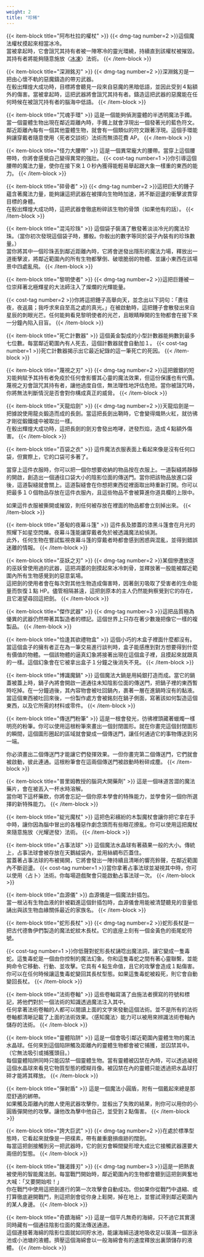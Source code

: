 ```yaml
---
weight: 2
title: "珍稀"
---
```

{{< item-block title="阿布杜拉的權杖" >}}
{{< dmg-tag number=2 >}}這個魔法權杖摸起來相當冰冷。<br/>
當被拿起時，它會詛咒其持有者被一陣寒冷的靈光環繞，持續直到該權杖被摧毀。其持有者將能夠隨意施放〈<a href="../../abilities/the-naturalist/#冰凍">冰凍</a>〉法術。
{{< /item-block >}}


{{< item-block title="深淵銘刃" >}}
{{< dmg-tag number=2 >}}深淵銘刃是一把由心懷不軌的惡魔鑄造的帶刃武器。<br/>
在骰出輝煌大成功時，目標將會聽見一段來自惡魔的黑暗低語，並因此受到４點額外的傷害。當被拿起時，這把武器將會詛咒其持有者。鑄造這把武器的惡魔能在任何時候在被詛咒持有者的腦海中低語。
{{< /item-block >}}

{{< item-block title="咒魂手環" >}}
這是一個能夠偵測靈體的半透明魔法手鐲。<br/>當一個靈體生物出現在鄰近距離內時，手鐲上就會浮現出一個發著光的藍色符文。鄰近距離內每有一個其他靈體生物，就會有一個類似的符文跟著浮現。這個手環能夠讓穿戴者隨意使用〈死者交談術〉法術而無須花費 AP。
{{< /item-block >}}

{{< item-block title="怪力大腰帶" >}}
這是一個異常龐大的腰帶。當穿上這個腰帶時，你將會感覺自己變得異常的強壯。
{{< cost-tag number=1 >}}你引導這個腰帶的魔法力量，使你在接下來１０秒內獲得能輕易舉起跟大象一樣重的東西的能力。
{{< /item-block >}}

{{< item-block title="碎骨者" >}}
{{< dmg-tag number=2 >}}這把巨大的錘子蘊含著魔法力量，能夠讓這把武器在被揮向生物時加速，將不斷迴盪的衝擊波貫穿目標的身體。<br/>
在骰出輝煌大成功時，這把武器會徹底粉碎該生物的骨頭（如果他有的話）。
{{< /item-block >}}

{{< item-block title="混沌珍珠" >}}
這個袋子裝滿了散發著淡淡冷光的魔法珍珠。（當你初次發現這個袋子時，擲骰。你骰出的數字等同於袋子內裝有的珍珠數量。）<br/>
當你將其中一個珍珠丟到鄰近距離內時，它將會迸發出隱形的魔法力場，釋放出一道衝擊波，將鄰近範圍內的所有生物都擊倒、破壞脆弱的物體、並讓小東西在該場景中四處亂飛。
{{< /item-block >}}

{{< item-block title="黎明使者" >}}
{{< dmg-tag number=2 >}}這把巨錘被一位崇拜著北極輝星的大法師注入了燦爛的光輝能量。<p>
{{< cost-tag number=2 >}}你將這把錘子高舉向天，並念出以下詞句：「晝往夜，夜返晨；我呼求來自至高之處的真光。」在被啟動時，這把錘子會散發出來自星辰的刺眼光芒。任何能夠看見黎明使者的光芒，且眼睛睜開的生物都會在接下來一分鐘內陷入目盲。
{{< /item-block >}}

{{< item-block title="死亡計數器" >}}
這個黃金製成的小型計數器能夠數到最多七位數。每當鄰近範圍內有人死去，這個計數器就會自動加１。
{{< cost-tag number=1 >}}死亡計數器揭示出它最近紀錄的這一筆死亡的死因。
{{< /item-block >}}


{{< item-block title="蔑視之刃" >}}
{{< dmg-tag number=2 >}}這把鍍銀的短刃能夠賦予其持有者免疫於任何會影響其心靈的魔法效果，但這份保護也有代價。<br/>
蔑視之刃會詛咒其持有者，讓他過度自信，無法理性地評估危險。當你被詛咒時，你將無法判斷情況是否會對你構成真正的威脅。
{{< /item-block >}}

{{< item-block title="天龍焰劍" >}}
{{< dmg-tag number=2 >}}天龍焰劍是一把據說使用龍炎鍛造而成的長劍。當這把長劍出鞘時，它會變得熾熱火紅，就彷彿才剛從鍛鐵爐中被取出一樣。<br/>
在骰出輝煌大成功時，這把長劍的劍刃會發出咆哮，迸發烈焰，造成４點額外傷害。
{{< /item-block >}}

{{< item-block title="百袋之衣" >}}
這件魔法衣服表面上看起來像是沒有任何口袋，但實際上，它的口袋可多著了。

當穿上這件衣服時，你可以把一個你想要收納的物品按在衣服上。一道裂縫將靜靜的開啟，創造出一個通往口袋大小的陰影位面的傳送門。當你把該物品放進口袋後，這道裂縫就會關上。這道裂縫會在你想把東西從裡面取出時重新打開。你可以把最多１０個物品存放在這件衣服內，且這些物品不會被算進你道具欄的上限中。

如果這件衣服被撕開或摧毀，則任何被存放在裡面的物品都會立刻掉出來。
{{< /item-block >}}


{{< item-block title="基甸的夜幕斗篷" >}}
這件長及膝蓋的漆黑斗篷會在月光的照耀下如星空閃爍。夜幕斗篷能讓穿戴者免於被透識魔法給偵測。<br/>
此外，任何生物在嘗試監視夜幕斗篷的穿戴者時都會感到困惑與混亂，並得到錯誤迷離的情報。
{{< /item-block >}}

{{< item-block title="巫妖之刃" >}}
{{< dmg-tag number=2 >}}某個慘遭放逐的巫妖曾使用過的武器，這把凋萎的劍摸起來冰冷刺骨，並釋放著一股能被鄰近範圍內所有生物感覺到的惡意氣場。<br/>
這把劍的使用者會在每次對其他生物造成傷害時，因著劍刃吸取了受害者的生命能量而恢復１點 HP。儘管相隔甚遠，這把劍原本的主人仍然能夠察覺到它的存在，且它渴望尋回這把劍。
{{< /item-block >}}

{{< item-block title="傑作武器" >}}
{{< dmg-tag number=3 >}}這把品質極為優異的武器仍然帶著其製造者的標記。這個世界上只存在著少數幾把像它一樣的複製品。
{{< /item-block >}}

{{< item-block title="恰逢其欲禮物盒" >}}
這個小巧的木盒子裡面什麼都沒有。<br/>
當這個盒子的擁有者正在為一筆交易進行談判時，盒子能感應到對方想要得到什麼有價值的物體。一個該物體的逼真幻象將接著出現在這個盒子裡，且摸起來就跟真的一樣。這個幻象會在它被拿出盒子１分鐘之後消失不見。
{{< /item-block >}}

{{< item-block title="博識魔鍋" >}}
這個魔法大鍋是用純銀打造而成。當它的鍋蓋被蓋上時，鍋子內將會開啟一道通往未知陰影位面的傳送門，把鍋子裡的東西暫時吃掉。在一分鐘過後，其內容物會被吐回鍋內，裹著一層在進鍋時沒有的黏液。當這個東西被吐回來後，一份製作處方會被銘刻在鍋子側面，寫著該如何製造這個東西，以及它所需的材料或零件。
{{< /item-block >}}


{{< item-block title="傳送門粉筆" >}}
這是一根會發光，彷彿裡頭藏著蠟燭一樣明亮的粉筆。你可以使用這根粉筆來畫出一個封閉圖形。就在你畫完這個封閉圖形的瞬間，這個圖形圈起的區域就會變成一個傳送門，讓任何通過它的事物傳送到另一端。

你必須畫出二個傳送門才能讓它們發揮效果。一但你畫完第二個傳送門，它們就會被啟動，彼此連通。這根粉筆會在這兩個傳送門被啟動時粉碎成塵。
{{< /item-block >}}

{{< item-block title="普里姆教授的腦洞大開藥劑" >}}
這是一個味道苦澀的魔法藥片，會在被丟入一杯水時溶解。<br/>
當你喝下這杯藥飲，你將會忘記一個你原本學會的特殊能力，並學會另一個你所選擇的新特殊能力。
{{< /item-block >}}

{{< item-block title="綻光魔杖" >}}
這把色彩繽紛的木製魔杖會讓你把它拿在手中時，讓你因為腦中冒出的各種惡作劇念頭而有些眼花撩亂。你可以使用這把魔杖來隨意施放〈光耀迸發〉法術。
{{< /item-block >}}

{{< item-block title="占事法球" >}}
這個魔法水晶球有著蘋果一般的大小。傳統上，占事法球會被存放在天鵝絨袋內，並用絲綢布匹蓋住。<br/>
當蓋著占事法球的布被揭開，它將會發出一陣持續且清晰的響亮鈴聲，在鄰近範圍內不斷迴盪。
{{< cost-tag number=1 >}}當你拿著占事法球並凝視其中時，你可以使用〈占卜〉法術。你每場遊戲聚會只能啟動占事法球一次。
{{< /item-block >}}

{{< item-block title="血源儀" >}}
血源儀是一個魔法針插包。<br/>
當一根沾有生物血液的針被戳進這個針插包時，血源儀會用能被清楚聽見的音量低誦出與該生物血緣關係最近的家族名。
{{< /item-block >}}



{{< item-block title="蛇形長杖" >}}
{{< dmg-tag number=2 >}}蛇形長杖是一把古代德魯伊們製造的魔法蛇紋木長杖。它的底座上刻有一個金黃色的銜尾蛇符號。<p>
{{< cost-tag number=1 >}}你低聲對蛇形長杖誦唸出魔法詞，讓它變成一隻毒蛇。這隻毒蛇是一個由你控制的魔法幻象。你和這隻毒蛇之間有著心靈聯繫，並能夠命令它移動、行動、並攻擊。它具有４點生命值，且它的攻擊會造成１點傷害。你可以在任何時候讓這隻毒蛇變回其長杖型態。如果這隻毒蛇被殺死，則它會自動變回長杖。
{{< /item-block >}}

{{< item-block title="法術卷軸" >}}
這些卷軸寫滿了由施法者撰寫的符號和標記，將他們對於一個法術的知識透過魔法注入其中。<br/>
任何拿著法術卷軸的人都可以閱讀上面的文字來發動這個法術。並不是所有的法術卷軸都清晰記載了上面的法術效果。〈感知魔法〉能力可以被用來辨識法術卷軸內儲存的法術。
{{< /item-block >}}

{{< item-block title="靈體陷阱" >}}
這是一個會吸引鄰近範圍內靈體生物的魔法水晶球。任何來到這個陷阱觸及距離內的靈體生物都會被它捕獲，並囚禁其中。（它無法吸引或捕獲頭目。）<br/>
每個靈體陷阱同時只能囚禁一個靈體生物。當有靈體被囚禁在內時，可以透過凝視這個水晶球來看見它物質型態的模糊肖像。被囚禁在內的靈體只能透過把水晶球打碎才能將其釋放。
{{< /item-block >}}

{{< item-block title="彈射盾" >}}
這是一個魔法小圓盾，附有一個戴起來總是那麼舒適的綁帶。<br/>
如果觸及距離內的敵人使用武器攻擊你，並骰出了失敗的結果，則你可以用你的小圓盾彈開他的攻擊。讓他改為擊中他自己，並受到２點傷害。
{{< /item-block >}}

{{< item-block title="誇大巨武" >}}
{{< dmg-tag number=2 >}}在處於標準型態時，它看起來就像是一把樸素，帶有嚴重磨損痕跡的闊劍。<br/>
每當這把劍接觸到另一把武器時，它的劍刃會瞬間變形增大成比它接觸武器還要大兩倍的型態。
{{< /item-block >}}

{{< item-block title="饑渴鋒刃" >}}
{{< dmg-tag number=3 >}}這是一把熱衷被使用的智能魔法劍。每當戰鬥開始時，鄰近範圍內的生物都會聽到這把劍興奮地大喊：「又要開始啦！」<br/>
你在戰鬥中使用這把劍進行的第一次攻擊會自動成功。但如果你從戰鬥中退縮、或打算徹底避開戰鬥，則這把劍會從你身上鬆開，掉在地上，並嘗試滑到鄰近範圍內的某人身邊。
{{< /item-block >}}

{{< item-block title="奇蹟海綿" >}}
這是一個平凡無奇的海綿，只不過它其實還同時藏有一個通往陰影位面的魔法傳送通道。<br/>
這個連接著海綿的陰影位面就如同貯水池，能讓海綿迅速地吸收足以裝滿一個游泳池或小池塘的液體。擠壓這個海綿會以一般海綿會有的速度釋放出裏頭儲存的液體。
{{< /item-block >}}

